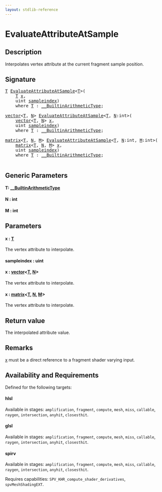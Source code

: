 ```yaml
---
layout: stdlib-reference
---
```


# EvaluateAttributeAtSample

## Description

Interpolates vertex attribute at the current fragment sample position.



## Signature 

<pre>
<a href="evaluateattributeatsample-08hj.md#typeparam-T" class="code_type">T</a> <a href="evaluateattributeatsample-08hj.md">EvaluateAttributeAtSample</a>&lt;<a href="evaluateattributeatsample-08hj.md#typeparam-T" class="code_type">T</a>&gt;(
    <a href="evaluateattributeatsample-08hj.md#typeparam-T" class="code_type">T</a> <a href="evaluateattributeatsample-08hj.md#decl-x" class="code_param">x</a>,
    <span class="code_keyword">uint</span> <a href="evaluateattributeatsample-08hj.md#decl-sampleindex" class="code_param">sampleindex</a>)
    <span class='code_keyword'>where</span> <a href="evaluateattributeatsample-08hj.md#typeparam-T" class="code_type">T</a> : <a href="../interfaces/0_builtinarithmetictype-029j/index.md" class="code_type">__BuiltinArithmeticType</a>;

<a href="../types/vector/index.md" class="code_type">vector</a>&lt;<a href="evaluateattributeatsample-08hj.md#typeparam-T" class="code_type">T</a>, <a href="evaluateattributeatsample-08hj.md#decl-N" class="code_var">N</a>&gt; <a href="evaluateattributeatsample-08hj.md">EvaluateAttributeAtSample</a>&lt;<a href="evaluateattributeatsample-08hj.md#typeparam-T" class="code_type">T</a>, <a href="evaluateattributeatsample-08hj.md#decl-N" class="code_var">N</a>:<span class="code_keyword">int</span>&gt;(
    <a href="../types/vector/index.md" class="code_type">vector</a>&lt;<a href="evaluateattributeatsample-08hj.md#typeparam-T" class="code_type">T</a>, <a href="evaluateattributeatsample-08hj.md#decl-N" class="code_var">N</a>&gt; <a href="evaluateattributeatsample-08hj.md#decl-x" class="code_param">x</a>,
    <span class="code_keyword">uint</span> <a href="evaluateattributeatsample-08hj.md#decl-sampleindex" class="code_param">sampleindex</a>)
    <span class='code_keyword'>where</span> <a href="evaluateattributeatsample-08hj.md#typeparam-T" class="code_type">T</a> : <a href="../interfaces/0_builtinarithmetictype-029j/index.md" class="code_type">__BuiltinArithmeticType</a>;

<a href="../types/matrix/index.md" class="code_type">matrix</a>&lt;<a href="evaluateattributeatsample-08hj.md#typeparam-T" class="code_type">T</a>, <a href="evaluateattributeatsample-08hj.md#decl-N" class="code_var">N</a>, <a href="evaluateattributeatsample-08hj.md#decl-M" class="code_var">M</a>&gt; <a href="evaluateattributeatsample-08hj.md">EvaluateAttributeAtSample</a>&lt;<a href="evaluateattributeatsample-08hj.md#typeparam-T" class="code_type">T</a>, <a href="evaluateattributeatsample-08hj.md#decl-N" class="code_var">N</a>:<span class="code_keyword">int</span>, <a href="evaluateattributeatsample-08hj.md#decl-M" class="code_var">M</a>:<span class="code_keyword">int</span>&gt;(
    <a href="../types/matrix/index.md" class="code_type">matrix</a>&lt;<a href="evaluateattributeatsample-08hj.md#typeparam-T" class="code_type">T</a>, <a href="evaluateattributeatsample-08hj.md#decl-N" class="code_var">N</a>, <a href="evaluateattributeatsample-08hj.md#decl-M" class="code_var">M</a>&gt; <a href="evaluateattributeatsample-08hj.md#decl-x" class="code_param">x</a>,
    <span class="code_keyword">uint</span> <a href="evaluateattributeatsample-08hj.md#decl-sampleindex" class="code_param">sampleindex</a>)
    <span class='code_keyword'>where</span> <a href="evaluateattributeatsample-08hj.md#typeparam-T" class="code_type">T</a> : <a href="../interfaces/0_builtinarithmetictype-029j/index.md" class="code_type">__BuiltinArithmeticType</a>;

</pre>

## Generic Parameters

####  <a id="typeparam-T"></a>T: [\_\_BuiltinArithmeticType](../interfaces/0_builtinarithmetictype-029j/index.md)
####  <a id="decl-N"></a>N  : int
####  <a id="decl-M"></a>M  : int

## Parameters

####  <a id="decl-x"></a>x  : [T](evaluateattributeatsample-08hj.md#typeparam-T)
The vertex attribute to interpolate.

####  <a id="decl-sampleindex"></a>sampleindex  : uint
####  <a id="decl-x"></a>x  : [vector](../types/vector/index.md)\<[T](../types/vector/index.md#typeparam-T), [N](../types/vector/index.md#decl-N)\>
The vertex attribute to interpolate.

####  <a id="decl-x"></a>x  : [matrix](../types/matrix/index.md)\<[T](../types/matrix/t-0.md), [N](../types/matrix/index.md#decl-N), [M](../types/matrix/index.md#decl-M)\>
The vertex attribute to interpolate.


## Return value
The interpolated attribute value.

## Remarks
<span class='code'><a href="evaluateattributeatsample-08hj.md#decl-x" class="code_param">x</a></span> must be a direct reference to a fragment shader varying input.


## Availability and Requirements

Defined for the following targets:

#### hlsl
Available in stages: `amplification`, `fragment`, `compute`, `mesh`, `miss`, `callable`, `raygen`, `intersection`, `anyhit`, `closesthit`.

#### glsl
Available in stages: `amplification`, `fragment`, `compute`, `mesh`, `miss`, `callable`, `raygen`, `intersection`, `anyhit`, `closesthit`.

#### spirv
Available in stages: `amplification`, `fragment`, `compute`, `mesh`, `miss`, `callable`, `raygen`, `intersection`, `anyhit`, `closesthit`.

Requires capabilities: `SPV_KHR_compute_shader_derivatives`, `spvMeshShadingEXT`.



<script>
// Fix .md links to .html when on ReadTheDocs
if (window.location.hostname.includes('readthedocs') || 
    window.location.hostname.includes('rtfd.io')) {
  document.addEventListener('DOMContentLoaded', function() {
    const links = document.querySelectorAll('a');
    links.forEach(link => {
      const href = link.getAttribute('href');
      if (href && href.includes('.md')) {
        // This regex will handle .md links with or without fragment identifiers or query parameters
        link.href = link.href.replace(/(.+)\.md(#[^?]*)?(\?.*)?$/, '$1.html$2$3');
      }
    });
  });
}
</script>
